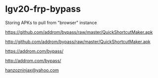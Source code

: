 # lgv20-frp-bypass
Storing APKs to pull from "browser" instance


https://github.com/addrom/bypass/raw/master/QuickShortcutMaker.apk

http://github.com/addrom/bypass/raw/master/QuickShortcutMaker.apk


https://addrom.com/bypass/

http://addrom.com/bypass/

hanzozninjax@yahoo.com
